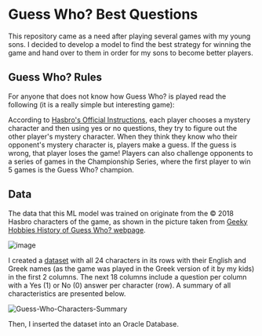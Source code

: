 # Guess Who? Best Questions

This repository came as a need after playing several games with my young sons. I decided to develop a model to find the best strategy for winning the game and hand over to them in order for my sons to become better players.

## Guess Who? Rules
For anyone that does not know how Guess Who? is played read the following (it is a really simple but interesting game):

According to [Hasbro's Official Instructions](https://instructions.hasbro.com/en-nz/instruction/Guess-Who--Classic-Game), each player chooses a mystery character and then using yes or no questions, they try to figure out the other player's mystery character. When they think they know who their opponent's mystery character is, players make a guess. If the guess is wrong, that player loses the game! Players can also challenge opponents to a series of games in the Championship Series, where the first player to win 5 games is the Guess Who? champion.

## Data
The data that this ML model was trained on originate from the &copy; 2018 Hasbro characters of the game, as shown in the picture taken from [Geeky Hobbies History of Guess Who? webpage](https://www.geekyhobbies.com/history-of-guess-who/).

![image](https://github.com/Lefteris-Souflas/Guess-Who-Best-Questions/assets/143879796/be7eedad-e712-4c29-a516-905935a8e9e4)

I created a [dataset](Guess-Who-Characters-Questions.csv) with all 24 characters in its rows with their English and Greek names (as the game was played in the Greek version of it by my kids) in the first 2 columns. The next 18 columns include a question per column with a Yes (1) or No (0) answer per character (row). A summary of all characteristics are presented below.

![Guess-Who-Characters-Summary](https://github.com/Lefteris-Souflas/Guess-Who-Best-Questions/assets/143879796/60a710dc-1e58-46d1-9ac5-aff3df44bd78)

Then, I inserted the dataset into an Oracle Database. 
